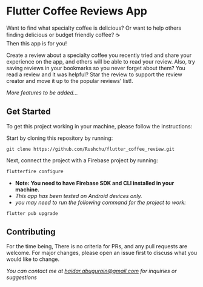 # Flutter Coffee Reviews App

Want to find what specialty coffee is delicious? Or want to help others finding delicious or budget friendly coffee? ☕   
Then this app is for you!  

Create a review about a specialty coffee you recently tried and share your experience on the app, and others will be able to read your review.
Also, try saving reviews in your bookmarks so you never forget about them? You read a review and it was helpful? Star the review to support the review creator and move it up to the popular reviews' list!.

*More features to be added...*


##  Get Started

To get this project working in your machine, please follow the instructions:

Start by cloning this repository by running:

```git
git clone https://github.com/Rushchu/flutter_coffee_review.git
```

Next, connect the project with a Firebase project by running:
```bash
flutterfire configure
```

* **Note: You need to have Firebase SDK and CLI installed in your machine.**
* *This app has been tested on Android devices only.*
* *you may need to run the following command for the project to work:*
```flutter
flutter pub upgrade
```


## Contributing

For the time being, There is no criteria for PRs, and any pull requests are welcome. For major changes, please open an issue first
to discuss what you would like to change.


*You can contact me at haidar.abugurain@gmail.com for inquiries or suggestions*
